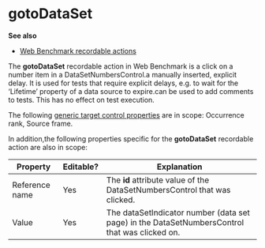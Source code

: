 # gotoDataSet

**See also**

- [Web Benchmark recordable actions](/docs/Web%20and%20app%20UIs/Web%20Benchmark%20recordable%20actions)

The **gotoDataSet** recordable action in Web Benchmark is a click on a number item in a DataSetNumbersControl.a manually inserted, explicit delay. It is used for tests that require explicit delays, e.g. to wait for the ‘Lifetime’ property of a data source to expire.can be used to add comments to tests. This has no effect on test execution.

The following [generic target control properties](/docs/Web%20and%20app%20UIs/Testing%20your%20web%20application%20with%20USoft%20Web%20Benchmark/Web%20Benchmark%20test%20editing%20Identifying%20target%20controls%20and%20their%20properties.md) are in scope: Occurrence rank, Source frame.

In addition,the following properties specific for the **gotoDataSet** recordable action are also in scope:

|**Property**|**Editable?**|**Explanation**|
|--------|--------|--------|
|Reference name|Yes     |The **id** attribute value of the DataSetNumbersControl that was clicked.|
|Value   |Yes     |The dataSetIndicator number (data set page) in the DataSetNumbersControl that was clicked on.|



 